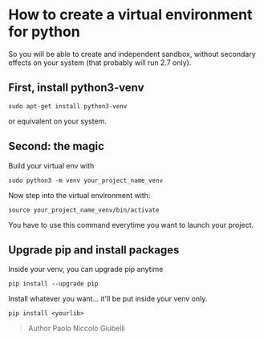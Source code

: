 # How to create a virtual environment for python

So you will be able to create and independent sandbox, without
secondary effects on your system (that probably will run 2.7 only).

## First, install python3-venv

`sudo apt-get install python3-venv`

or equivalent on your system.

## Second: the magic

Build your virtual env with

`sudo python3 -m venv your_project_name_venv`

Now step into the virtual environment with:

`source your_project_name_venv/bin/activate`

You have to use this command everytime you want to
launch your project.

## Upgrade pip and install packages

Inside your venv, you can upgrade pip anytime

`pip install --upgrade pip`

Install whatever you want... it'll be put inside
your venv only.

`pip install <yourlib>`

>Author Paolo Niccolò Giubelli